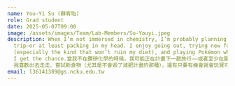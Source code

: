 ```yaml
---
name: You-Yi Su (蘇宥珆)
role: Grad student
date: 2025-05-07T09:00
image: /assets/images/Team/Lab-Members/Su-Youyi.jpeg
description: When I’m not immersed in chemistry, I’m probably planning my next
  trip—or at least packing in my head. I enjoy going out, trying new foods
  (especially the kind that won’t ruin my diet), and playing Pokémon whenever
  I get the chance.當我不在鑽研化學的時候，我可能正在計畫下一趟旅行——或者至少在腦海裡打包行李。
  我喜歡出去走走、嘗試新食物（尤其是不會毀了減肥計畫的那種），還有只要有機會就會玩寶可夢。😁😁😁
email: l36141389@gs.ncku.edu.tw
---
```

